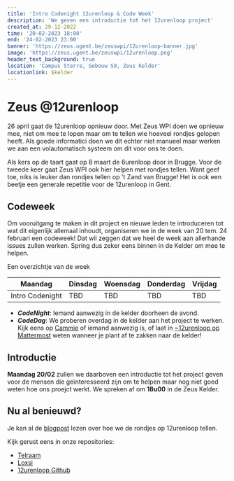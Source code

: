 ```yaml
---
title: 'Intro Codenight 12urenloop & Code Week' 
description: 'We geven een introductie tot het 12urenloop project'
created_at: 29-12-2022
time: '20-02-2023 18:00' 
end: '24-02-2023 23:00'
banner: 'https://zeus.ugent.be/zeuswpi/12urenloop-banner.jpg'
image: 'https://zeus.ugent.be/zeuswpi/12urenloop.png'
header_text_background: true 
location: 'Campus Sterre, Gebouw S9, Zeus Kelder' 
locationlink: $kelder
---
```


# Zeus @12urenloop

26 april gaat de 12urenloop opnieuw door. Met Zeus WPI doen we opnieuw mee, niet om mee te lopen maar om te tellen wie
hoeveel rondjes gelopen heeft. Als goede informatici doen we dit echter niet manueel maar werken we aan een
volautomatisch systeem om dit voor ons te doen.

Als kers op de taart gaat op 8 maart de 6urenloop door in Brugge. Voor de tweede keer gaat Zeus WPI ook hier helpen met rondjes tellen. Want geef toe, niks is leuker dan rondjes tellen op 't Zand van Brugge!
Het is ook een beetje een generale repetitie voor de 12urenloop in Gent.

## Codeweek

Om vooruitgang te maken in dit project en nieuwe leden te introduceren tot wat dit eigenlijk allemaal inhoudt, organiseren we in de week van 20 tem. 24 februari een codeweek!
Dat wil zeggen dat we heel de week aan allerhande issues zullen werken. Spring dus zeker eens binnen in de Kelder om mee
te helpen.

Een overzichtje van de week

|Maandag        |Dinsdag|Woensdag|Donderdag|Vrijdag|
|---------------|-------|--------|---------|-------|
|Intro Codenight|TBD    |TBD     |TBD      |TBD    |

- _**CodeNight**_: Iemand aanwezig in de kelder doorheen de avond.
- _**CodeDag**_: We proberen overdag in de kelder aan het project te werken. Kijk eens op [Cammie](https://zeus.ugent.be/cammie/) of iemand aanwezig is, of laat in [~12urenloop op Mattermost](https://mattermost.zeus.gent/zeus/channels/12urenloop) weten wanneer je plant af te zakken naar de kelder!

## Introductie

**Maandag 20/02** zullen we daarboven een introductie tot het project geven voor de mensen die geïnteresseerd zijn om te
helpen maar nog niet goed weten hoe ons proejct werkt. We spreken af om **18u00** in de Zeus Kelder.

## Nu al benieuwd?

Je kan al de [blogpost](https://zeus.ugent.be/blog/22-23/12urenloop/) lezen over hoe we de rondjes op 12urenloop tellen.

Kijk gerust eens in onze repositories:

- [Telraam](https://github.com/12urenloop/Telraam)
- [Loxsi](https://github.com/12urenloop/Loxsi)
- [12urenloop Github](https://github.com/12urenloop)

